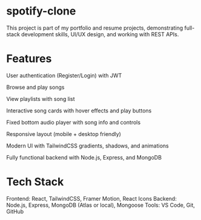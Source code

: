 # spotify-clone
This project is part of my portfolio and resume projects, demonstrating full-stack development skills, UI/UX design, and working with REST APIs.

# Features

User authentication (Register/Login) with JWT

Browse and play songs

View playlists with song list

Interactive song cards with hover effects and play buttons

Fixed bottom audio player with song info and controls

Responsive layout (mobile + desktop friendly)

Modern UI with TailwindCSS gradients, shadows, and animations

Fully functional backend with Node.js, Express, and MongoDB

 # Tech Stack

Frontend: React, TailwindCSS, Framer Motion, React Icons
Backend: Node.js, Express, MongoDB (Atlas or local), Mongoose
Tools: VS Code, Git, GitHub
